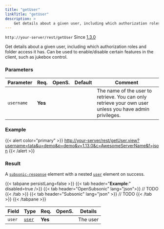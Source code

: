 ```yaml
---
title: "getUser"
linkTitle: "getUser"
description: >
    Get details about a given user, including which authorization roles and folder access it has.
---
```


`http://your-server/rest/getUser` Since [1.3.0](../../subsonic-versions)

Get details about a given user, including which authorization roles and folder access it has. Can be used to enable/disable certain features in the client, such as jukebox control.

### Parameters

| Parameter | Req. | OpenS. | Default | Comment |
| --- | --- | --- | --- | --- |
| `username` | **Yes** | |    | The name of the user to retrieve. You can only retrieve your own user unless you have admin privileges. |

### Example

{{< alert color="primary" >}} <http://your-server/rest/getUser.view?username=tata&u=demo&p=demo&v=1.13.0&c=AwesomeServerName&f=json> {{< /alert >}}

### Result

A [`subsonic-response`](../../responses/subsonic-response) element with a nested [`user`](../../responses/user) element on success.

{{< tabpane persistLang=false >}}
{{< tab header="**Example**:" disabled=true />}}
{{< tab header="OpenSubsonic" lang="json">}}
// TODO
{{< /tab >}}
{{< tab header="Subsonic" lang="json" >}}
// TODO
{{< /tab >}}
{{< /tabpane >}}

| Field |  Type | Req. | OpenS. | Details |
| --- | --- | --- | --- | --- |
| `user` | [`user`](../../responses/user) | **Yes** |     | The user |
